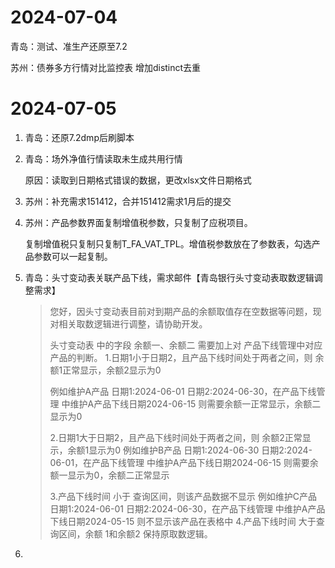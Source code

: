 # 2024-07-04

青岛：测试、准生产还原至7.2

苏州：债券多方行情对比监控表 增加distinct去重

# 2024-07-05

1. 青岛：还原7.2dmp后刷脚本

2. 青岛：场外净值行情读取未生成共用行情

   原因：读取到日期格式错误的数据，更改xlsx文件日期格式

3. 苏州：补充需求151412，合并151412需求1月后的提交

4. 苏州：产品参数界面复制增值税参数，只复制了应税项目。

   复制增值税只复制只复制T_FA_VAT_TPL。增值税参数放在了参数表，勾选产品参数可以一起复制。

5. 青岛：头寸变动表关联产品下线，需求邮件【青岛银行头寸变动表取数逻辑调整需求】

   > 您好，因头寸变动表目前对到期产品的余额取值存在空数据等问题，现对相关取数逻辑进行调整，请协助开发。
   >
   >
   >  头寸变动表  中的字段 余额一、余额二 需要加上对 产品下线管理中对应产品的判断。
   > 1.日期1小于日期2，且产品下线时间处于两者之间，则 余额1正常显示，余额2显示为0
   >
   > 例如维护A产品 日期1:2024-06-01  日期2:2024-06-30，在产品下线管理 中维护A产品下线日期2024-06-15 
   > 则需要余额一正常显示，余额二显示为0 
   >
   > 2.日期1大于日期2，且产品下线时间处于两者之间，则 余额2正常显示，余额1显示为0
   > 例如维护B产品 日期1:2024-06-30  日期2:2024-06-01，在产品下线管理 中维护A产品下线日期2024-06-15 
   > 则需要余额一显示为0，余额二正常显示
   >
   > 3.产品下线时间 小于 查询区间，则该产品数据不显示
   > 例如维护C产品 日期1:2024-06-01  日期2:2024-06-30，在产品下线管理 中维护A产品下线日期2024-05-15
   > 则不显示该产品在表格中
   > 4.产品下线时间 大于查询区间，余额 1和余额2 保持原取数逻辑。

6. 